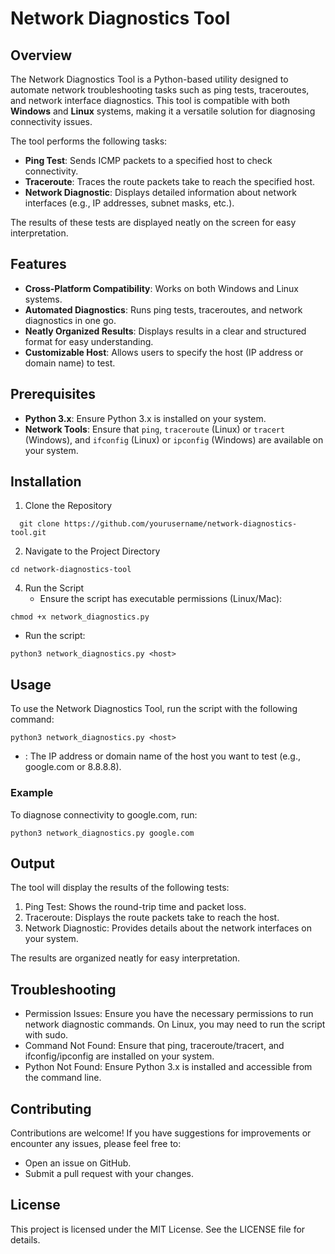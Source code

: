 # Network Diagnostics Tool

## Overview
The Network Diagnostics Tool is a Python-based utility designed to automate network troubleshooting tasks such as ping tests, traceroutes, and network interface diagnostics. This tool is compatible with both **Windows** and **Linux** systems, making it a versatile solution for diagnosing connectivity issues.

The tool performs the following tasks:
- **Ping Test**: Sends ICMP packets to a specified host to check connectivity.
- **Traceroute**: Traces the route packets take to reach the specified host.
- **Network Diagnostic**: Displays detailed information about network interfaces (e.g., IP addresses, subnet masks, etc.).

The results of these tests are displayed neatly on the screen for easy interpretation.

## Features
- **Cross-Platform Compatibility**: Works on both Windows and Linux systems.
- **Automated Diagnostics**: Runs ping tests, traceroutes, and network diagnostics in one go.
- **Neatly Organized Results**: Displays results in a clear and structured format for easy understanding.
- **Customizable Host**: Allows users to specify the host (IP address or domain name) to test.

## Prerequisites
- **Python 3.x**: Ensure Python 3.x is installed on your system.
- **Network Tools**: Ensure that `ping`, `traceroute` (Linux) or `tracert` (Windows), and `ifconfig` (Linux) or `ipconfig` (Windows) are available on your system.

## Installation
1. Clone the Repository
 ```
   git clone https://github.com/yourusername/network-diagnostics-tool.git
 ```
2. Navigate to the Project Directory
  ```
cd network-diagnostics-tool
 ```
4. Run the Script
   - Ensure the script has executable permissions (Linux/Mac):
  ```
chmod +x network_diagnostics.py
  ```
   - Run the script:
  ```
python3 network_diagnostics.py <host>
  ```

## Usage
To use the Network Diagnostics Tool, run the script with the following command:
```
python3 network_diagnostics.py <host>
```
- <host>: The IP address or domain name of the host you want to test (e.g., google.com or 8.8.8.8).

### Example
To diagnose connectivity to google.com, run:
```
python3 network_diagnostics.py google.com
```

## Output
The tool will display the results of the following tests:
1. Ping Test: Shows the round-trip time and packet loss.
2. Traceroute: Displays the route packets take to reach the host.
3. Network Diagnostic: Provides details about the network interfaces on your system.

The results are organized neatly for easy interpretation.

## Troubleshooting
- Permission Issues: Ensure you have the necessary permissions to run network diagnostic commands. On Linux, you may need to run the script with sudo.
- Command Not Found: Ensure that ping, traceroute/tracert, and ifconfig/ipconfig are installed on your system.
- Python Not Found: Ensure Python 3.x is installed and accessible from the command line.

## Contributing
Contributions are welcome! If you have suggestions for improvements or encounter any issues, please feel free to:
- Open an issue on GitHub.
- Submit a pull request with your changes.

## License
This project is licensed under the MIT License. See the LICENSE file for details.
   
